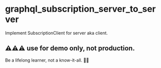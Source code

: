 # graphql_subscription_server_to_server

Implement SubscriptionClient for server aka client.

## ⚠️⚠️⚠️ use for demo only, not production.

<!-- INSPIRATIONAL_QUOTE_START -->
Be a lifelong learner, not a know-it-all.
🧑‍💻
<!-- INSPIRATIONAL_QUOTE_END -->
